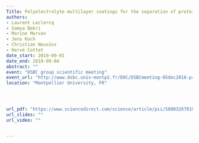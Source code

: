 ```yaml
---
Title: Polyelectrolyte multilayer coatings for the separation of proteins by capillary electrophoresis: influence of polyelectrolyte nature
authors:
- Laurent Leclercq
- Samya Bekri
- Marine Morvan
- Jens Koch
- Christian Neusüss
- Hervé Cottet
date_start: 2019-09-01
date_end: 2019-09-04
abstract: ""
event: "DSBC group scientific meeting"
event_url: "http://www.dsbc.univ-montp2.fr/DOC/DSBCmeeting-05dec2016-program.pdf"
location: "Montpellier University, FR"




url_pdf: "https://www.sciencedirect.com/science/article/pii/S0003267019300479"
url_slides: ""
url_video: ""


---
```

